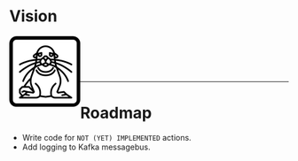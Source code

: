 # Vision

<img src="media/icon_podman.png" align="left" height="128" width="128" />

<br/>
<br/>
<br/>
<br/>

***

# Roadmap

- Write code for `NOT (YET) IMPLEMENTED` actions.<br/>
- Add logging to Kafka messagebus.<br/>
